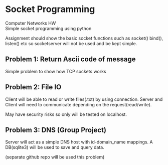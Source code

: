 # Socket Programming
Computer Networks HW
<br>Simple socket programming using python

Assignment should show the basic socket functions such as socket() bind(), listen() etc so socketserver will not be used and be kept simple.

## Problem 1: Return Ascii code of message
Simple problem to show how TCP sockets works
## Problem 2: File IO
Client will be able to read or write files(.txt) by using connection. Server and Client will need to communicate depending on the request(read/write).

May have security risks so only will be tested on localhost.

## Problem 3: DNS (Group Project)
Server will act as a simple DNS host with id-domain_name mappings. A DB(sqlite3) will be used to save and query data.

(separate github repo will be used this problem)